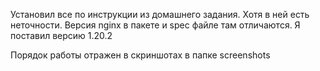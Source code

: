 Установил все по инструкции из домашнего задания. Хотя в ней есть неточности.
Версия nginx в пакете и spec файле там отличаются. Я поставил версию 1.20.2

Порядок работы отражен в скриншотах в папке screenshots
